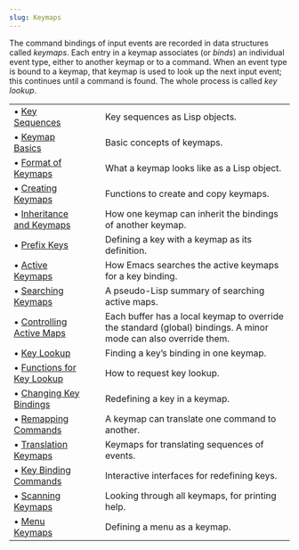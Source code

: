 ```yaml
---
slug: Keymaps
---
```


The command bindings of input events are recorded in data structures called *keymaps*. Each entry in a keymap associates (or *binds*) an individual event type, either to another keymap or to a command. When an event type is bound to a keymap, that keymap is used to look up the next input event; this continues until a command is found. The whole process is called *key lookup*.

|                                                        |    |                                                                                                                 |
| :----------------------------------------------------- | -- | :-------------------------------------------------------------------------------------------------------------- |
| • [Key Sequences](Key-Sequences)                       |    | Key sequences as Lisp objects.                                                                                  |
| • [Keymap Basics](Keymap-Basics)                       |    | Basic concepts of keymaps.                                                                                      |
| • [Format of Keymaps](Format-of-Keymaps)               |    | What a keymap looks like as a Lisp object.                                                                      |
| • [Creating Keymaps](Creating-Keymaps)                 |    | Functions to create and copy keymaps.                                                                           |
| • [Inheritance and Keymaps](Inheritance-and-Keymaps)   |    | How one keymap can inherit the bindings of another keymap.                                                      |
| • [Prefix Keys](Prefix-Keys)                           |    | Defining a key with a keymap as its definition.                                                                 |
| • [Active Keymaps](Active-Keymaps)                     |    | How Emacs searches the active keymaps for a key binding.                                                        |
| • [Searching Keymaps](Searching-Keymaps)               |    | A pseudo-Lisp summary of searching active maps.                                                                 |
| • [Controlling Active Maps](Controlling-Active-Maps)   |    | Each buffer has a local keymap to override the standard (global) bindings. A minor mode can also override them. |
| • [Key Lookup](Key-Lookup)                             |    | Finding a key’s binding in one keymap.                                                                          |
| • [Functions for Key Lookup](Functions-for-Key-Lookup) |    | How to request key lookup.                                                                                      |
| • [Changing Key Bindings](Changing-Key-Bindings)       |    | Redefining a key in a keymap.                                                                                   |
| • [Remapping Commands](Remapping-Commands)             |    | A keymap can translate one command to another.                                                                  |
| • [Translation Keymaps](Translation-Keymaps)           |    | Keymaps for translating sequences of events.                                                                    |
| • [Key Binding Commands](Key-Binding-Commands)         |    | Interactive interfaces for redefining keys.                                                                     |
| • [Scanning Keymaps](Scanning-Keymaps)                 |    | Looking through all keymaps, for printing help.                                                                 |
| • [Menu Keymaps](Menu-Keymaps)                         |    | Defining a menu as a keymap.                                                                                    |
